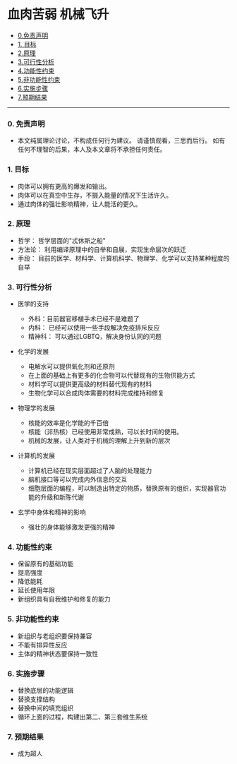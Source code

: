 # 血肉苦弱 机械飞升

- [ 0.免责声明 ](#0-免责声明)
- [ 1. 目标 ](#1-目标)
- [ 2.原理 ](#2-原理)
- [ 3.可行性分析 ](#3-可行性分析)
- [ 4.功能性约束 ](#4-功能性约束)
- [ 5.非功能性约束 ](#5-非功能性约束)
- [ 6.实施步骤 ](#6-实施步骤)
- [ 7.预期结果 ](#7-预期结果)

---

### 0. 免责声明
  
  * 本文纯属理论讨论，不构成任何行为建议。 请谨慎观看，三思而后行。 如有任何不理智的后果，本人及本文章将不承担任何责任。
  
### 1. 目标

  * 肉体可以拥有更高的爆发和输出。
  * 肉体可以在真空中生存，不摄入能量的情况下生活许久。
  * 通过肉体的强壮影响精神，让人能活的更久。

### 2. 原理

  * 哲学： 哲学层面的"忒休斯之船"
  * 方法论： 利用编译原理中的自举和自展，实现生命层次的跃迁
  * 手段： 目前的医学、材料学、计算机科学、物理学、化学可以支持某种程度的自举

### 3. 可行性分析

  * 医学的支持
    * 外科：目前器官移植手术已经不是难题了
    * 内科： 已经可以使用一些手段解决免疫排斥反应
    * 精神科： 可以通过LGBTQ，解决身份认同的问题
  
  * 化学的发展
    * 电解水可以提供氧化剂和还原剂
    * 在上面的基础上有更多的化合物可以代替现有的生物供能方式
    * 材料学可以提供更高级的材料替代现有的材料
    * 生物化学可以合成肉体需要的材料完成维持和修复

  * 物理学的发展
      * 核能的效率是化学能的千百倍
      * 核能（非热核）已经使用非常成熟，可以长时间的使用。
      * 机械的发展，让人类对于机械的理解上升到新的层次

  * 计算机的发展
    * 计算机已经在现实层面超过了人脑的处理能力
    * 脑机接口等可以完成内外信息的交互
    * 细胞层面的编程，可以制造出特定的物质，替换原有的组织，实现器官功能的升级和新陈代谢

  * 玄学中身体和精神的影响
    * 强壮的身体能够激发更强的精神

### 4. 功能性约束

  * 保留原有的基础功能
  * 提高强度
  * 降低能耗
  * 延长使用年限
  * 新组织具有自我维护和修复的能力

### 5. 非功能性约束

  * 新组织与老组织要保持兼容
  * 不能有排异性反应
  * 主体的精神状态要保持一致性

### 6. 实施步骤
  
  * 替换底层的功能逻辑
  * 替换支撑结构
  * 替换中间的填充组织
  * 循环上面的过程，构建出第二、第三套维生系统

### 7. 预期结果

  * 成为超人

  

